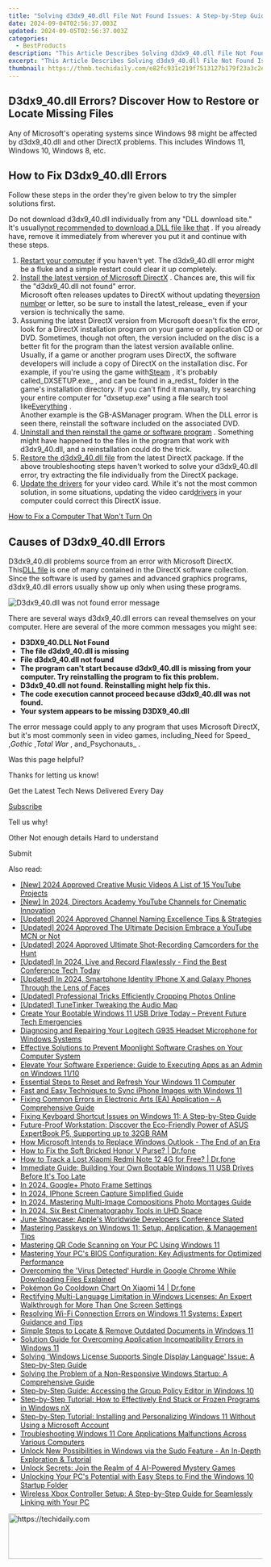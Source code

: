 ```yaml
---
title: "Solving d3dx9_40.dll File Not Found Issues: A Step-by-Step Guide"
date: 2024-09-04T02:56:37.003Z
updated: 2024-09-05T02:56:37.003Z
categories:
  - BestProducts
description: "This Article Describes Solving d3dx9_40.dll File Not Found Issues: A Step-by-Step Guide"
excerpt: "This Article Describes Solving d3dx9_40.dll File Not Found Issues: A Step-by-Step Guide"
thumbnail: https://thmb.techidaily.com/e82fc931c219f7513127b179f23a3c2e354e06d4a6b22046a96709ecae17c234.jpg
---
```


## D3dx9_40.dll Errors? Discover How to Restore or Locate Missing Files
 Any of Microsoft's operating systems since Windows 98 might be affected by d3dx9\_40.dll and other DirectX problems. This includes Windows 11, Windows 10, Windows 8, etc.  

## How to Fix D3dx9\_40.dll Errors

 Follow these steps in the order they're given below to try the simpler solutions first.

 Do not download d3dx9\_40.dll individually from any "DLL download site." It's usually[not recommended to download a DLL file like that](https://www.lifewire.com/important-reasons-not-to-download-dll-files-2624455) . If you already have, remove it immediately from wherever you put it and continue with these steps.

1. [Restart your computer](https://www.lifewire.com/how-to-reboot-a-computer-2624568) if you haven't yet. The d3dx9\_40.dll error might be a fluke and a simple restart could clear it up completely.
2. [Install the latest version of Microsoft DirectX](https://www.lifewire.com/how-to-download-install-directx-2624489) . Chances are, this will fix the "d3dx9\_40.dll not found" error.  
 Microsoft often releases updates to DirectX without updating the[version number](https://www.lifewire.com/version-number-2626043) or letter, so be sure to install the latest_release_ even if your version is technically the same.
3. Assuming the latest DirectX version from Microsoft doesn't fix the error, look for a DirectX installation program on your game or application CD or DVD. Sometimes, though not often, the version included on the disc is a better fit for the program than the latest version available online.  
 Usually, if a game or​ another program uses DirectX, the software developers will include a copy of DirectX on the installation disc. For example, if you're using the game with[Steam](https://store.steampowered.com/about/) , it's probably called_DXSETUP.exe_ , and can be found in a_redist_ folder in the game's installation directory. If you can't find it manually, try searching your entire computer for "dxsetup.exe" using a file search tool like[Everything](https://www.voidtools.com/) .  
 Another example is the GB-ASManager program. When the DLL error is seen there, reinstall the software included on the associated DVD.
4. [Uninstall and then reinstall the game or software program](https://www.lifewire.com/what-is-the-proper-way-to-reinstall-a-software-program-2624478) . Something might have happened to the files in the program that work with d3dx9\_40.dll, and a reinstallation could do the trick.
5. [Restore the d3dx9_40.dll file](https://www.lifewire.com/how-to-restore-a-missing-directx-dll-file-2624516) from the latest DirectX package. If the above troubleshooting steps haven't worked to solve your d3dx9\_40.dll error, try extracting the file individually from the DirectX package.
6. [Update the drivers](https://www.lifewire.com/how-to-update-drivers-in-windows-2619214) for your video card. While it's not the most common solution, in some situations, updating the video card[drivers](https://www.lifewire.com/what-is-a-device-driver-2625796) in your computer could correct this DirectX issue.

[How to Fix a Computer That Won't Turn On](https://www.lifewire.com/how-do-i-get-my-computer-fixed-2625167)

## Causes of D3dx9\_40.dll Errors

 D3dx9\_40.dll problems source from an error with Microsoft DirectX. This[DLL file](https://www.lifewire.com/what-is-a-dll-file-2625852) is one of many contained in the DirectX software collection. Since the software is used by games and advanced graphics programs, d3dx9\_40.dll errors usually show up only when using these programs.

![D3dx9_40.dll was not found error message](https://www.lifewire.com/thmb/zMqQY5ObeMnp6iyfF2ck8DG5wpQ=/1500x0/filters:no_upscale():max_bytes(150000):strip_icc():format(webp)/d3dx9_40-dll-error-message-7d07ae81cc6b41dbb87c2d4080d74c83.png)

 There are several ways d3dx9\_40.dll errors can reveal themselves on your computer. Here are several of the more common messages you might see:

* **D3DX9\_40.DLL Not Found**
* **The file d3dx9\_40.dll is missing**
* **File d3dx9\_40.dll not found**
* **The program can't start because d3dx9\_40.dll is missing from your computer. Try reinstalling the program to fix this problem.**
* **D3dx9\_40.dll not found. Reinstalling might help fix this.**
* **The code execution cannot proceed because d3dx9\_40.dll was not found.**
* **Your system appears to be missing D3DX9\_40.dll**

 The error message could apply to any program that uses Microsoft DirectX, but it's most commonly seen in video games, including_Need for Speed_ ,_Gothic_ ,_Total War_ , and_Psychonauts_ .

Was this page helpful?

Thanks for letting us know!

 Get the Latest Tech News Delivered Every Day

[Subscribe](https://www.lifewire.com/#)

Tell us why!

 Other  Not enough details  Hard to understand

 Submit

<ins class="adsbygoogle"
     style="display:block"
     data-ad-format="autorelaxed"
     data-ad-client="ca-pub-7571918770474297"
     data-ad-slot="1223367746"></ins>



<ins class="adsbygoogle"
     style="display:block"
     data-ad-client="ca-pub-7571918770474297"
     data-ad-slot="8358498916"
     data-ad-format="auto"
     data-full-width-responsive="true"></ins>

<span class="atpl-alsoreadstyle">Also read:</span>
<div><ul>
<li><a href="https://facebook-video-footage.techidaily.com/new-2024-approved-creative-music-videos-a-list-of-15-youtube-projects/"><u>[New] 2024 Approved  Creative Music Videos  A List of 15 YouTube Projects</u></a></li>
<li><a href="https://facebook-record-videos.techidaily.com/new-in-2024-directors-academy-youtube-channels-for-cinematic-innovation/"><u>[New] In 2024, Directors Academy  YouTube Channels for Cinematic Innovation</u></a></li>
<li><a href="https://youtube-webster.techidaily.com/ed-2024-approved-channel-naming-excellence-tips-and-strategies/"><u>[Updated] 2024 Approved  Channel Naming Excellence  Tips & Strategies</u></a></li>
<li><a href="https://youtube-sure.techidaily.com/ed-2024-approved-the-ultimate-decision-embrace-a-youtube-mcn-or-not/"><u>[Updated] 2024 Approved  The Ultimate Decision  Embrace a YouTube MCN or Not</u></a></li>
<li><a href="https://fox-blue.techidaily.com/updated-2024-approved-ultimate-shot-recording-camcorders-for-the-hunt/"><u>[Updated] 2024 Approved  Ultimate Shot-Recording Camcorders for the Hunt</u></a></li>
<li><a href="https://screen-activity-recording.techidaily.com/updated-in-2024-live-and-record-flawlessly-find-the-best-conference-tech-today/"><u>[Updated] In 2024, Live and Record Flawlessly - Find the Best Conference Tech Today</u></a></li>
<li><a href="https://fox-hovers.techidaily.com/updated-in-2024-smartphone-identity-iphone-x-and-galaxy-phones-through-the-lens-of-faces/"><u>[Updated] In 2024, Smartphone Identity  IPhone X and Galaxy Phones Through the Lens of Faces</u></a></li>
<li><a href="https://extra-approaches.techidaily.com/updated-professional-tricks-efficiently-cropping-photos-online/"><u>[Updated] Professional Tricks  Efficiently Cropping Photos Online</u></a></li>
<li><a href="https://some-guidance.techidaily.com/updated-tunetinker-tweaking-the-audio-map/"><u>[Updated] TuneTinker  Tweaking the Audio Map</u></a></li>
<li><a href="https://tech-recovery.techidaily.com/create-your-bootable-windows-11-usb-drive-today-prevent-future-tech-emergencies/"><u>Create Your Bootable Windows 11 USB Drive Today – Prevent Future Tech Emergencies</u></a></li>
<li><a href="https://sound-issues.techidaily.com/diagnosing-and-repairing-your-logitech-g935-headset-microphone-for-windows-systems/"><u>Diagnosing and Repairing Your Logitech G935 Headset Microphone for Windows Systems</u></a></li>
<li><a href="https://win-able.techidaily.com/effective-solutions-to-prevent-moonlight-software-crashes-on-your-computer-system/"><u>Effective Solutions to Prevent Moonlight Software Crashes on Your Computer System</u></a></li>
<li><a href="https://tech-recovery.techidaily.com/elevate-your-software-experience-guide-to-executing-apps-as-an-admin-on-windows-1110/"><u>Elevate Your Software Experience: Guide to Executing Apps as an Admin on Windows 11/10</u></a></li>
<li><a href="https://tech-recovery.techidaily.com/essential-steps-to-reset-and-refresh-your-windows-11-computer/"><u>Essential Steps to Reset and Refresh Your Windows 11 Computer</u></a></li>
<li><a href="https://tech-recovery.techidaily.com/fast-and-easy-techniques-to-sync-iphone-images-with-windows-11/"><u>Fast and Easy Techniques to Sync iPhone Images with Windows 11</u></a></li>
<li><a href="https://tech-recovery.techidaily.com/fixing-common-errors-in-electronic-arts-ea-application-a-comprehensive-guide/"><u>Fixing Common Errors in Electronic Arts (EA) Application – A Comprehensive Guide</u></a></li>
<li><a href="https://tech-recovery.techidaily.com/fixing-keyboard-shortcut-issues-on-windows-11-a-step-by-step-guide/"><u>Fixing Keyboard Shortcut Issues on Windows 11: A Step-by-Step Guide</u></a></li>
<li><a href="https://tech-recovery.techidaily.com/future-proof-workstation-discover-the-eco-friendly-power-of-asus-expertbook-p5-supporting-up-to-32gb-ram/"><u>Future-Proof Workstation: Discover the Eco-Friendly Power of ASUS ExpertBook P5, Supporting up to 32GB RAM</u></a></li>
<li><a href="https://tech-recovery.techidaily.com/how-microsoft-intends-to-replace-windows-outlook-the-end-of-an-era/"><u>How Microsoft Intends to Replace Windows Outlook - The End of an Era</u></a></li>
<li><a href="https://fix-guide.techidaily.com/how-to-fix-the-soft-bricked-honor-v-purse-drfone-by-drfone-fix-android-problems-fix-android-problems/"><u>How to Fix the Soft Bricked Honor V Purse? | Dr.fone</u></a></li>
<li><a href="https://android-location-track.techidaily.com/how-to-track-a-lost-xiaomi-redmi-note-12-4g-for-free-drfone-by-drfone-virtual-android/"><u>How to Track a Lost Xiaomi Redmi Note 12 4G for Free? | Dr.fone</u></a></li>
<li><a href="https://tech-recovery.techidaily.com/immediate-guide-building-your-own-bootable-windows-11-usb-drives-before-its-too-late/"><u>Immediate Guide: Building Your Own Bootable Windows 11 USB Drives Before It's Too Late</u></a></li>
<li><a href="https://facebook-videos.techidaily.com/in-2024-googleplus-photo-frame-settings/"><u>In 2024, Google+ Photo Frame Settings</u></a></li>
<li><a href="https://screen-capture.techidaily.com/in-2024-iphone-screen-capture-simplified-guide/"><u>In 2024, IPhone Screen Capture  Simplified Guide</u></a></li>
<li><a href="https://extra-approaches.techidaily.com/in-2024-mastering-multi-image-compositions-photo-montages-guide/"><u>In 2024, Mastering Multi-Image Compositions  Photo Montages Guide</u></a></li>
<li><a href="https://extra-guidance.techidaily.com/in-2024-six-best-cinematography-tools-in-uhd-space/"><u>In 2024, Six Best Cinematography Tools in UHD Space</u></a></li>
<li><a href="https://tech-recovery.techidaily.com/june-showcase-apples-worldwide-developers-conference-slated/"><u>June Showcase: Apple's Worldwide Developers Conference Slated</u></a></li>
<li><a href="https://tech-recovery.techidaily.com/mastering-passkeys-on-windows-11-setup-application-and-management-tips/"><u>Mastering Passkeys on Windows 11: Setup, Application, & Management Tips</u></a></li>
<li><a href="https://tech-recovery.techidaily.com/mastering-qr-code-scanning-on-your-pc-using-windows-11/"><u>Mastering QR Code Scanning on Your PC Using Windows 11</u></a></li>
<li><a href="https://tech-recovery.techidaily.com/mastering-your-pcs-bios-configuration-key-adjustments-for-optimized-performance/"><u>Mastering Your PC's BIOS Configuration: Key Adjustments for Optimized Performance</u></a></li>
<li><a href="https://tech-recovery.techidaily.com/overcoming-the-virus-detected-hurdle-in-google-chrome-while-downloading-files-explained/"><u>Overcoming the 'Virus Detected' Hurdle in Google Chrome While Downloading Files Explained</u></a></li>
<li><a href="https://android-pokemon-go.techidaily.com/pokemon-go-cooldown-chart-on-xiaomi-14-drfone-by-drfone-virtual-android/"><u>Pokémon Go Cooldown Chart On Xiaomi 14 | Dr.fone</u></a></li>
<li><a href="https://tech-recovery.techidaily.com/rectifying-multi-language-limitation-in-windows-licenses-an-expert-walkthrough-for-more-than-one-screen-settings/"><u>Rectifying Multi-Language Limitation in Windows Licenses: An Expert Walkthrough for More Than One Screen Settings</u></a></li>
<li><a href="https://tech-recovery.techidaily.com/resolving-wi-fi-connection-errors-on-windows-11-systems-expert-guidance-and-tips/"><u>Resolving Wi-Fi Connection Errors on Windows 11 Systems: Expert Guidance and Tips</u></a></li>
<li><a href="https://tech-recovery.techidaily.com/simple-steps-to-locate-and-remove-outdated-documents-in-windows-11/"><u>Simple Steps to Locate & Remove Outdated Documents in Windows 11</u></a></li>
<li><a href="https://tech-recovery.techidaily.com/solution-guide-for-overcoming-application-incompatibility-errors-in-windows-11/"><u>Solution Guide for Overcoming Application Incompatibility Errors in Windows 11</u></a></li>
<li><a href="https://tech-recovery.techidaily.com/solving-windows-license-supports-single-display-language-issue-a-step-by-step-guide/"><u>Solving 'Windows License Supports Single Display Language' Issue: A Step-by-Step Guide</u></a></li>
<li><a href="https://tech-recovery.techidaily.com/solving-the-problem-of-a-non-responsive-windows-startup-a-comprehensive-guide/"><u>Solving the Problem of a Non-Responsive Windows Startup: A Comprehensive Guide</u></a></li>
<li><a href="https://tech-recovery.techidaily.com/step-by-step-guide-accessing-the-group-policy-editor-in-windows-10/"><u>Step-by-Step Guide: Accessing the Group Policy Editor in Windows 10</u></a></li>
<li><a href="https://tech-recovery.techidaily.com/step-by-step-tutorial-how-to-effectively-end-stuck-or-frozen-programs-in-windows-nx/"><u>Step-by-Step Tutorial: How to Effectively End Stuck or Frozen Programs in Windows nX</u></a></li>
<li><a href="https://tech-recovery.techidaily.com/step-by-step-tutorial-installing-and-personalizing-windows-11-without-using-a-microsoft-account/"><u>Step-by-Step Tutorial: Installing and Personalizing Windows 11 Without Using a Microsoft Account</u></a></li>
<li><a href="https://tech-recovery.techidaily.com/troubleshooting-windows-11-core-applications-malfunctions-across-various-computers/"><u>Troubleshooting Windows 11 Core Applications Malfunctions Across Various Computers</u></a></li>
<li><a href="https://tech-recovery.techidaily.com/unlock-new-possibilities-in-windows-via-the-sudo-feature-an-in-depth-exploration-and-tutorial/"><u>Unlock New Possibilities in Windows via the Sudo Feature - An In-Depth Exploration & Tutorial</u></a></li>
<li><a href="https://tech-revival.techidaily.com/unlock-secrets-join-the-realm-of-4-ai-powered-mystery-games/"><u>Unlock Secrets: Join the Realm of 4 AI-Powered Mystery Games</u></a></li>
<li><a href="https://tech-recovery.techidaily.com/unlocking-your-pcs-potential-with-easy-steps-to-find-the-windows-10-startup-folder/"><u>Unlocking Your PC's Potential with Easy Steps to Find the Windows 10 Startup Folder</u></a></li>
<li><a href="https://tech-recovery.techidaily.com/wireless-xbox-controller-setup-a-step-by-step-guide-for-seamlessly-linking-with-your-pc/"><u>Wireless Xbox Controller Setup: A Step-by-Step Guide for Seamlessly Linking with Your PC</u></a></li>
</ul></div>

<!-- affiliate ads begin -->
<a href="https://appsumo.8odi.net/c/5597632/2094477/7443" target="_top" id="2094477">
  <img src="//a.impactradius-go.com/display-ad/7443-2094477" border="0" alt="https://techidaily.com" width="728" height="90"/>
</a>
<img height="0" width="0" src="https://appsumo.8odi.net/i/5597632/2094477/7443" style="position:absolute;visibility:hidden;" border="0" />
<!-- affiliate ads end -->